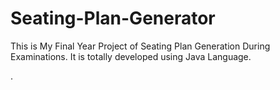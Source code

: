 # Seating-Plan-Generator

This is My Final Year Project of Seating Plan Generation During Examinations. It is totally developed using Java Language.












































































































































































































































































































































.






































